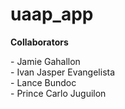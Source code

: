 # uaap_app
<b>Collaborators</b>
<p> - Jamie Gahallon <br> - Ivan Jasper Evangelista <br> - Lance Bundoc <br> - Prince Carlo Juguilon </p>
